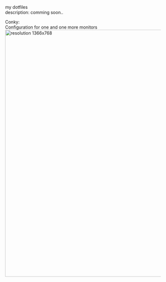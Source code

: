 my dotfiles  
description: comming soon..

Conky:  
Configuration for one and one more monitors  
<img src='https://github.com/alexbel/dotfiles/tree/master/.conky/1366x768.png' width='800' alt="resolution 1366x768">
